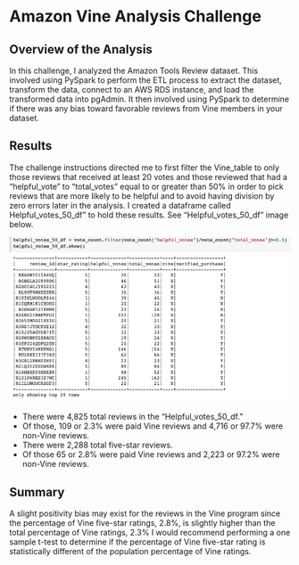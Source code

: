 # Amazon Vine Analysis Challenge

## Overview of the Analysis
In this challenge, I analyzed the Amazon Tools Review dataset. This involved using PySpark to perform the ETL process to extract the dataset, transform the data, connect to an AWS RDS instance, and load the transformed data into pgAdmin. It then involved using PySpark to determine if there was any bias toward favorable reviews from Vine members in your dataset. 

## Results
The challenge instructions directed me to first filter the Vine_table to only those reviews that received at least 20 votes and those reviewed that had a “helpful_vote” to “total_votes” equal to or greater than 50% in order to pick reviews that are more likely to be helpful and to avoid having division by zero errors later in the analysis. I created a dataframe called Helpful_votes_50_df” to hold these results. See “Helpful_votes_50_df” image below.

![Helpful_votes_50_df.png]( https://github.com/Robertfnicholson/Amazon_Vine_Analysis/blob/2eb57f4d849261ec1d1230b900a5a473eece991d/Helpful_votes_50_df.png)

*   There were 4,825 total reviews in the “Helpful_votes_50_df.” 
*   Of those, 109 or 2.3% were paid Vine reviews and 4,716 or 97.7% were non-Vine reviews.
*   There were 2,288 total five-star reviews.
*   Of those 65 or 2.8% were paid Vine reviews and 2,223 or 97.2% were non-Vine reviews.

## Summary
A slight positivity bias may exist for the reviews in the Vine program since the percentage of Vine five-star ratings, 2.8%, is slightly higher than the total percentage of Vine ratings, 2.3%  I would recommend performing a one sample t-test to determine if the percentage of Vine five-star rating is statistically different of the population percentage of Vine ratings. 

